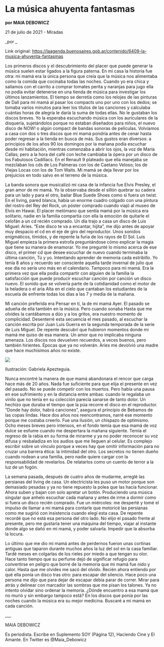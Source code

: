 # La música ahuyenta fantasmas

**por MAIA DEBOWICZ**

21 de julio de 2021 - Miradas

_por _

Link original: https://laagenda.buenosaires.gob.ar/contenido/6409-la-musica-ahuyenta-fantasmas



Los primeros discos y el descubrimiento del placer que puede generar la música suelen estar ligados a la figura paterna. En mi casa la historia fue otra: mi mamá era la única persona que creía que la música nos alimentaba como la comida que cocinaba todas las noches. Cuando yo era chica y salíamos con el carrito a comprar tomates perita y naranjas para jugo ella no podía evitar detenerse en una tienda de música para investigar los últimos lanzamientos. El tiempo se derretía como los relojes de las pinturas de Dalí para mi mamá al pasar los compacts uno por uno con los dedos; se tomaba varios minutos para leer los títulos de las canciones y calculaba cuántas horas de alegría le daría la suma de todas ellas. No le gustaban los discos breves. Yo la esperaba escuchando música con los auriculares de la disquería, sujetándolos porque no estaban diseñados para niños, el nuevo disco de NOW! o algún compact de bandas sonoras de películas. Volvíamos a casa con dos o tres discos que mi mamá pondría antes de cenar hasta poder regresar a la tienda en busca de más. Sus gustos eran diversos: a principios de los años 90 los domingos por la mañana podía escuchar desde mi habitación, mientras comenzaba a abrir los ojos, la voz de María Callas; pero a la hora del café con leche cambiaba la ópera por un disco de los Fabulosos Cadillacs. En el Renault 9 plateado que ella manejaba se mezclaban los cds de Los Palmeras con los de Caetano Veloso; los de Viejas Locas con los de Tom Waits. Mi mamá se deja llevar por los prejuicios en todo salvo en el terreno de la música.




La banda sonora que musicalizó mi casa de la infancia fue Elvis Presley, el gran amor de mi mamá. Yo la observaba desde el sillón quebrar su cadera para un lado y para el otro, bailar Blue Suede Shoes como si fuera un twist. En el living, pared blanca, había un enorme cuadro colgado con una pintura del rostro del Rey del Rock, un póster comprado cuando viajó al museo de Elvis en Hawai. El placer melómano que sentía mamá por la música era solitario, nadie en la familia compartía con ella la emoción de quitarle el celofán a un cd recién comprado. Un día trajo a casa un disco de Luis Miguel: Aries. “Este disco te va a encantar, hijita”, me dijo antes de apoyar muy despacio el cd en el eje de giro del reproductor. Unos sonidos enigmáticos, tímidos, y de repente la furia de los rayos de El Sol. Luis Miguel empieza la primera estrofa preguntándose cómo explicar la magia que tiene su manera de enamorar. Yo me pregunté lo mismo acerca de ese disco, el primer cd que desee escuchar de nuevo cuando terminaba la última canción, Tú y yo. Intentando aprender de memoria cada estribillo. Yo tenía 8 años y recuerdo ser consciente aquella tarde invernal de julio que ese día no sería uno más en el calendario. Tampoco para mi mamá. Era la primera vez que ella podía compartir con alguien de la familia la satisfacción que puede producir escuchar canción por canción un disco nuevo. El sonido que se volvería parte de la cotidianidad como el motor de la heladera o el aria Alta en el cielo que cantaban los estudiantes de la escuela de enfrente todas los días a las 7 y media de la mañana.




Mi canción preferida era Pensar en ti, la de mi mamá Ayer. El pasado se adueña de ella también en la música. Pero cuando sonaba Hasta que me olvides la cantábamos a dúo y a los gritos, era nuestro momento de complicidad. Desenterré esta secuencia el mes pasado, al escuchar la canción escrita por Juan Luis Guerra en la segunda temporada de la serie de Luis Miguel. De repente descubrí que hubieron momentos donde mi mamá me quiso de esa manera. Un amor que no implicaba ninguna amenaza. Los discos nos devuelven recuerdos, a veces buenos, pero también hirientes. Épocas que ya no volverán. Aries me devolvió una madre que hace muchísimos años no existe.




![](https://cdn.feater.me/files/images/57555/f212272e-51a7-4e90-ad13-01c322c11828.jpeg)




Ilustración: Gabriela Apezteguia.




Nunca encontré la manera de que mamá abandonara el rencor que carga hace más de 20 años. Nada fue suficiente para que elija el presente en vez del pasado. No se puede competir con los muertos. Pero había una pausa en ese sufrimiento y en la distancia entre ambas: cuando le regalaba un vinilo que no tenía en su colección parecía sanarse de tanto dolor. Un hechizo que duraba el tiempo que la púa recorre el disco en el reproductor. “Donde hay dolor, habrá canciones”, asegura el principio de Bebamos de las copas lindas. Hace dos años nos reencontramos, narré ese momento porque me costaba creerlo. Fue una ilusión, un chispazo de optimismo. Ocho meses breves pero intensos, en el fondo temía que esa mamá de voz dulce se esfume cuando me despertara la mañana siguiente. Temía el regreso de la rabia en su forma de mirarme y ya no poder reconocer su voz difusa y resbaladiza en los audios que me lleguen al celular. Es complejo escribir sobre un vínculo porque a veces hay que omitir información para no cruzar una barrera ética: la intimidad del otro. Los secretos no tienen dueño cuando rodean a una familia, pero nadie quiere cargar con la responsabilidad de revelarlos. De relatarlos como un cuento de terror a la luz de un fogón.




La semana pasada, después de cuatro años de mudarme, arreglé las persianas del living de casa. Un electricista les puso un motor porque son demasiado pesadas y ya no tiene repuesto la polea que las hacía funcionar. Ahora suben y bajan con solo apretar un botón. Produciendo una música singular que anhelo escuchar cada mañana y antes de irme a dormir como si fuera un disco recién comprado. Fue un miércoles: me desperté y tomé el impulso de llamar a mi mamá para contarle que motoricé las persianas como me sugirió con insistencia cuando elegí esta casa. De repente recordé que no está esa persona del otro lado. No elijo el pasado frente al presente, pero me gustaría tener una máquina del tiempo, viajar al instante donde algo se dañó en mi mamá, y poder salvarla. Impedir que la absorba la locura.




Lo último que me dio mi mamá antes de perdernos fueron unas cortinas antiguas que taparon durante muchos años la luz del sol en la casa familiar. Tardé meses en colgarlas de los rieles por miedo a que tengan su olor. Hace tanto tiempo que su perfume dejó de significar refugio para convertirse en peligro que borré de la memoria que mi mamá fue nido y calor. Hasta que me olvides me sacó del olvido. Recién ahora entiendo por qué ella ponía un disco tras otro: para escapar del silencio. Hace poco una persona me dijo que para dejar de escapar debía parar de correr. Mirar para atrás y delinear con marcador las sombras que me pisan los talones. Ya no intento olvidar sino ordenar la memoria. ¿Dónde encuentro a esa mamá que no murió y sin embargo tampoco está? En los discos que ponía por las noches cuando la música era su mejor medicina. Buscaré a mi mamá en cada canción.




\_\_\_




MAIA DEBOWICZ




Es periodista. Escribe en Suplemento SOY (Página 12), Haciendo Cine y El Amante. En Twitter es @Maia\_Debowicz




